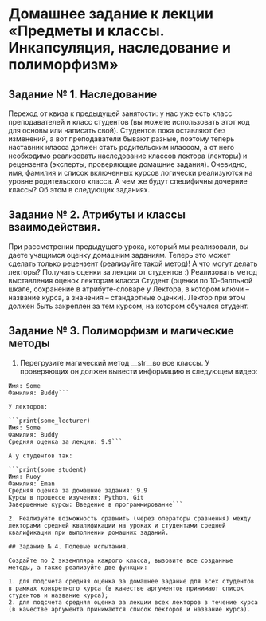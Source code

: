 # Домашнее задание к лекции «Предметы и классы. Инкапсуляция, наследование и полиморфизм»


## Задание № 1. Наследование
Переход от квиза к предыдущей занятости: у нас уже есть класс преподавателей и класс студентов (вы можете использовать этот код для основы или написать свой). Студентов пока оставляют без изменений, а вот преподаватели бывают разные, поэтому теперь наставник класса должен стать родительским классом, а от него необходимо реализовать наследование классов лектора (лекторы) и рецензента (эксперты, проверяющие домашние задания). Очевидно, имя, фамилия и список включенных курсов логически реализуются на уровне родительского класса. А чем же будут специфичны дочерние классы? Об этом в следующих заданиях.

## Задание № 2. Атрибуты и классы взаимодействия.
При рассмотрении предыдущего урока, который мы реализовали, вы даете учащимся оценку домашним заданиям. Теперь это может сделать только рецензент (реализуйте такой метод)! А что могут делать лекторы? Получать оценки за лекции от студентов :) Реализовать метод выставления оценок лекторам класса Студент (оценки по 10-балльной шкале, сохранение в атрибуте-словаре у Лектора, в котором ключи – название курса, а значения – стандартные оценки). Лектор при этом должен быть закреплен за тем курсом, на котором обучался студент.

## Задание № 3. Полиморфизм и магические методы
1. Перегрузите магический метод __str__во все классы.
У проверяющих он должен вывести информацию в следующем видео:

```print(some_reviewer)
Имя: Some
Фамилия: Buddy```

У лекторов:

```print(some_lecturer)
Имя: Some
Фамилия: Buddy
Средняя оценка за лекции: 9.9```

А у студентов так:

```print(some_student)
Имя: Ruoy
Фамилия: Eman
Средняя оценка за домашние задания: 9.9
Курсы в процессе изучения: Python, Git
Завершенные курсы: Введение в программирование```

2. Реализуйте возможность сравнить (через операторы сравнения) между лекторами средней квалификации на уроках и студентами средней квалификации при выполнении домашних заданий.

## Задание № 4. Полевые испытания.

Создайте по 2 экземпляра каждого класса, вызовите все созданные методы, а также реализуйте две функции:

1. для подсчета средняя оценка за домашнее задание для всех студентов в рамках конкретного курса (в качестве аргументов принимают список студентов и название курса);
2. для подсчета средняя оценка за лекции всех лекторов в течение курса (в качестве аргумента принимаются список лекторов и название курса).